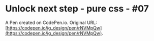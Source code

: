 #  Unlock next step - pure css - #07

A Pen created on CodePen.io. Original URL: [https://codepen.io/ig_design/pen/rNVMpQw](https://codepen.io/ig_design/pen/rNVMpQw).

